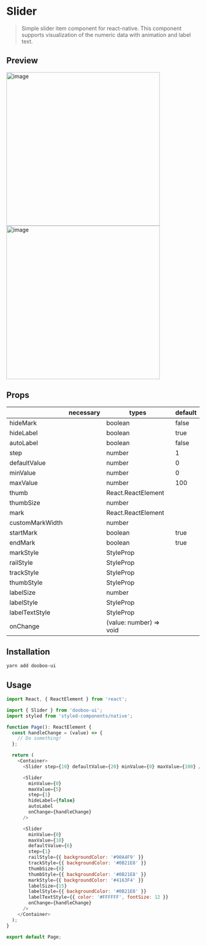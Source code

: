 # Slider

> Simple slider item component for react-native. This component supports visualization of the numeric data with animation and label text.<br/>

## Preview

<img width="400" alt="image" src="https://user-images.githubusercontent.com/216363/92616942-ca1e8e00-f2f9-11ea-9007-919a71b7c415.png">
<img width="400" alt="image" src="https://user-images.githubusercontent.com/216363/92617007-d9054080-f2f9-11ea-9863-4c4ab5af205e.png">

## Props

|                 | necessary | types                   | default |
| --------------- | --------- | ----------------------- | ------- |
| hideMark        |           | boolean                 | false   |
| hideLabel       |           | boolean                 | true    |
| autoLabel       |           | boolean                 | false   |
| step            |           | number                  | 1       |
| defaultValue    |           | number                  | 0       |
| minValue        |           | number                  | 0       |
| maxValue        |           | number                  | 100     |
| thumb           |           | React.ReactElement      |         |
| thumbSize       |           | number                  |         |
| mark            |           | React.ReactElement      |         |
| customMarkWidth |           | number                  |         |
| startMark       |           | boolean                 | true    |
| endMark         |           | boolean                 | true    |
| markStyle       |           | StyleProp<ViewStyle>    |         |
| railStyle       |           | StyleProp<ViewStyle>    |         |
| trackStyle      |           | StyleProp<ViewStyle>    |         |
| thumbStyle      |           | StyleProp<ViewStyle>    |         |
| labelSize       |           | number                  |         |
| labelStyle      |           | StyleProp<ViewStyle>    |         |
| labelTextStyle  |           | StyleProp<TextStyle>    |         |
| onChange        |           | (value: number) => void |         |

## Installation

```sh
yarn add dooboo-ui
```

## Usage

```javascript
import React, { ReactElement } from 'react';

import { Slider } from 'dooboo-ui';
import styled from 'styled-components/native';

function Page(): ReactElement {
  const handleChange = (value) => {
    // Do something!
  };

  return (
    <Container>
      <Slider step={10} defaultValue={20} minValue={0} maxValue={100} />

      <Slider
        minValue={0}
        maxValue={5}
        step={1}
        hideLabel={false}
        autoLabel
        onChange={handleChange}
      />

      <Slider
        minValue={0}
        maxValue={10}
        defaultValue={6}
        step={1}
        railStyle={{ backgroundColor: '#90A4F9' }}
        trackStyle={{ backgroundColor: '#0B21E8' }}
        thumbSize={8}
        thumbStyle={{ backgroundColor: '#0B21E8' }}
        markStyle={{ backgroundColor: '#4163F4' }}
        labelSize={15}
        labelStyle={{ backgroundColor: '#0B21E8' }}
        labelTextStyle={{ color: '#FFFFFF', fontSize: 12 }}
        onChange={handleChange}
      />
    </Container>
  );
}

export default Page;
```
